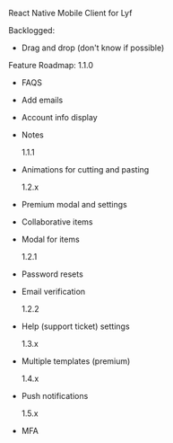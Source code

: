 React Native Mobile Client for Lyf

Backlogged:
- Drag and drop (don't know if possible)

Feature Roadmap:
  1.1.0

- FAQS
- Add emails
- Account info display
- Notes

  1.1.1

- Animations for cutting and pasting

  1.2.x

- Premium modal and settings
- Collaborative items
- Modal for items

  1.2.1


- Password resets
- Email verification

  1.2.2

- Help (support ticket) settings

  1.3.x

- Multiple templates (premium)

  1.4.x

- Push notifications

  1.5.x

- MFA
